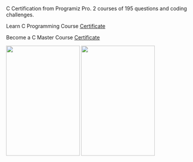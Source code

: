 C Certification from Programiz Pro. 2 courses of 195 questions and coding challenges.



Learn C Programming Course [Certificate](https://programiz.pro/certificates/08daf0a7-52e7-465b-8796-1a8e111aaebb)

Become a C Master Course [Certificate](https://programiz.pro/certificates/08daf0a7-5301-411a-8d17-06dcfbae6ca0)

<img src="file:///Users/dmytro/Downloads/Become.a.C.Master.pdf" width="200px" height="300px">
<img src="https://github.com/CodingCossack/C/files/10466024/Learn.C.Programming.pdf" width="200px" height="300px">
